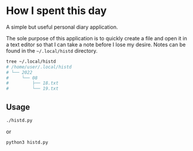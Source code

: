 # How I spent this day

A simple but useful personal diary application.

The sole purpose of this application is to quickly create a file
and open it in a text editor so that I can take a note before I lose my desire.
Notes can be found in the `~/.local/histd` directory.

```sh
tree ~/.local/histd
# /home/user/.local/histd
# └── 2022
#     └── 08
#         ├── 18.txt
#         └── 19.txt
```

## Usage
```sh
./histd.py
```
or
```sh
python3 histd.py
```
